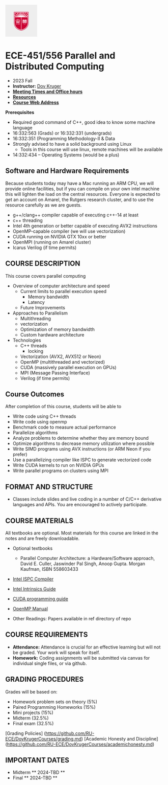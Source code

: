 <a href="https://www.ece.rutgers.edu">
<img src="assets/RUshield.png" alt="Rutgers Logo" width="100">
</a>

# ECE-451/556 Parallel and Distributed Computing

* 2023 Fall
* **Instructor:**  [Dov Kruger](https://www.ece.rutgers.edu/DovKrugerCourses/Dov-Kruger)
* **[Meeting Times and Office hours](https://bit.ly/3ObwKEr)**
* **[Resources](ref)**
* **[Course Web Address](https://github.com/RU-ECE/ECE451-Parallel)**

**Prerequisites**

  * Required good command of C++, good idea to know some machine language
  * 16:332:563 (Grads) or 16:332:331 (undergrads)
  * 16:332:351 (Programming Methodology-II & Data
  * Strongly advised to have a solid background using Linux
    * Tools in this course will use linux, remote machines will be available
  * 14:332:434 – Operating Systems (would be a plus)

## Software and Hardware Requirements

Because students today may have a Mac running an ARM CPU, we will provide online facilities, but if you can compile on your own intel machine this will lighten the load on the central resources. Everyone is expected to get an account on Amarel, the Rutgers research cluster, and to use the resource carefully as we are guests.

* g++/clang++ compiler capable of executing c++-14 at least
* c++ threading
* Intel 4th generation or better capable of executing AVX2 instructions
* OpenMP-capable compiler (we will use vectorization)
* CUDA running on NVIDIA GTX 10xx or better
* OpenMPI (running on Amarel cluster)
* Icarus Verilog (if time permits)

## COURSE DESCRIPTION

This course covers parallel computing

* Overview of computer architecture and speed
  * Current limits to parallel execution speed
    * Memory bandwidth
    * Latency
  * Future Improvements
* Approaches to Parallelism
  * Multithreading
  * vectorization
  * Optimization of memory bandwidth
  * Custom hardware architecture
* Technologies
  * C++ threads
    * locking
  * Vectorization (AVX2, AVX512 or Neon)
  * OpenMP (multithreaded and vectorized)
  * CUDA (massively parallel execution on GPUs)
  * MPI (Message Passing Interface)
  * Verilog (if time permits)

## Course Outcomes

After completion of this course, students will be able to
*  Write code using C++ threads
*  Write code using openmp
*  Benchmark code to measure actual performance
*  Parallelize algorithms
*  Analyze problems to determine whether they are memory bound
*  Optimize algorithms to decrease memory utilization where possible 
*  Write SIMD programs using AVX instructions (or ARM Neon if you prefer)
*  Use a parallelizing compiler like ISPC to generate vectorized code 
*  Write CUDA kernels to run on NVIDIA GPUs
*  Write parallel programs on clusters using MPI

## FORMAT AND STRUCTURE

* Classes include slides and live coding in a number of C/C++ derivative languages and APIs. You are encouraged to actively participate.

## COURSE MATERIALS

All textbooks are optional. Most materials for this course are linked in the notes and are freely downloadable.

* Optional textbooks
  * Parallel Computer Architecture: a Hardware/Software approach, David E. Culler, Jaswinder Pal Singh, Anoop Gupta. Morgan Kaufman, ISBN 558603433
* [Intel ISPC Compiler](https://ispc.github.io/)
* [Intel Intrinsics Guide](https://www.intel.com/content/www/us/en/docs/intrinsics-guide/index.html)
* [CUDA programming guide](https://docs.nvidia.com/cuda/cuda-c-programming-guide/index.html)
* [OpenMP Manual](ref/OpenMP-API-Specification-5.0.pdf)

* Other Readings: 	Papers available in ref directory of repo

## COURSE REQUIREMENTS
* **Attendance:**	Attendance is crucial for an effective learning but will not be graded. Your work will speak for itself.
* **Homework:** 	Coding assignments will be submitted via canvas for individual single files, or via github.

## GRADING PROCEDURES

Grades will be based on:
* Homework problem sets on theory                     (5%)
* Paired Programming Homeworks                        (15%)
* Mini projects                                       (15%)
* Midterm                                             (32.5%)
* Final exam                                          (32.5%)

[Grading Policies] (https://github.com/RU-ECE/DovKrugerCourses/grading.md)
[Academic Honesty and Discipline] (https://github.com/RU-ECE/DovKrugerCourses/academichonesty.md)

## IMPORTANT DATES
* Midterm          ** 2024-TBD **
* Final            ** 2024-TBD **
